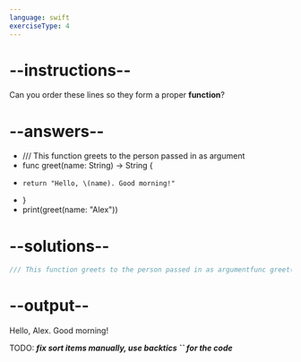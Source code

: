 ```yaml
---
language: swift
exerciseType: 4
---
```


# --instructions--

Can you order these lines so they form a proper __function__?

# --answers--

- /// This function greets to the person passed in as argument
- func greet(name: String) -> String {
-     return "Hello, \(name). Good morning!"
- }
- print(greet(name: "Alex"))

# --solutions--

```swift
/// This function greets to the person passed in as argumentfunc greet(name: String) -> String {    return "Hello, \(name). Good morning!"}print(greet(name: "Alex"))
```

# --output--

Hello, Alex. Good morning!

TODO: ___fix sort items manually, use backtics `` for the code___
